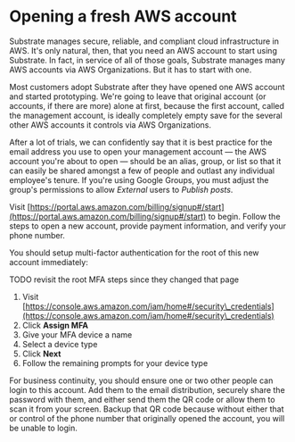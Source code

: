 # Opening a fresh AWS account

Substrate manages secure, reliable, and compliant cloud infrastructure in AWS. It's only natural, then, that you need an AWS account to start using Substrate. In fact, in service of all of those goals, Substrate manages many AWS accounts via AWS Organizations. But it has to start with one.

Most customers adopt Substrate after they have opened one AWS account and started prototyping. We're going to leave that original account (or accounts, if there are more) alone at first, because the first account, called the management account, is ideally completely empty save for the several other AWS accounts it controls via AWS Organizations.

After a lot of trials, we can confidently say that it is best practice for the email address you use to open your management account — the AWS account you're about to open — should be an alias, group, or list so that it can easily be shared amongst a few of people and outlast any individual employee's tenure. If you're using Google Groups, you must adjust the group's permissions to allow _External_ users to _Publish posts_.

Visit [https://portal.aws.amazon.com/billing/signup#/start](https://portal.aws.amazon.com/billing/signup#/start) to begin. Follow the steps to open a new account, provide payment information, and verify your phone number.

You should setup multi-factor authentication for the root of this new account immediately:

TODO revisit the root MFA steps since they changed that page

1. Visit [https://console.aws.amazon.com/iam/home#/security\_credentials](https://console.aws.amazon.com/iam/home#/security\_credentials)
2. Click **Assign MFA**
3. Give your MFA device a name
4. Select a device type
5. Click **Next**
6. Follow the remaining prompts for your device type

For business continuity, you should ensure one or two other people can login to this account. Add them to the email distribution, securely share the password with them, and either send them the QR code or allow them to scan it from your screen. Backup that QR code because without either that or control of the phone number that originally opened the account, you will be unable to login.
